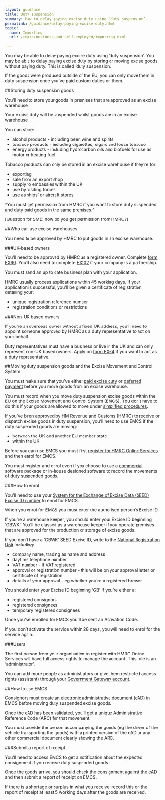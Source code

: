 ```yaml
---
layout: guidance
title: Duty suspension
summary: How to delay paying excise duty using ‘duty suspension’.
permalink: /guidance/delay-paying-excise-duty.html
topic:
  name: Importing
  url: /topic/business-and-self-employed/importing.html  

---
```

You may be able to delay paying excise duty using ‘duty suspension’. You may be able to delay paying excise duty by storing or moving excise goods without paying duty. This is called ‘duty suspension’.

If the goods were produced outside of the EU, you can only move them in duty suspension once you’ve paid custom duties on them.

##Storing duty suspension goods

You’ll need to store your goods in premises that are approved as an excise warehouse. 

Your excise duty will be suspended whilst goods are in an excise warehouse.

You can store: 

* alcohol products - including beer, wine and spirits
* tobacco products - including cigarettes, cigars and loose tobacco
* energy products - including hydrocarbon oils and biofuels for use as motor or heating fuel

Tobacco products can only be stored in an excise warehouse if they’re for:

* exporting
* sale from an export shop
* supply to embassies within the UK
* use by visiting forces
* use as ships’ or aircraft stores

^You must get permission from HMRC if you want to store duty suspended and duty paid goods in the same premises.^

[Question for SME: how do you get permission from HMRC?]

##Who can use excise warehouses

You need to be approved by HMRC to put goods in an excise warehouse.

###UK-based owners

You’ll need to be approved by HMRC as a registered owner. Complete [form EX60](/government/publications/excise-warehousing-application-to-be-an-owner-of-duty-suspended-goods-held-in-excise-warehouses-ex60). You’ll also need to complete [EX102](/government/publications/excise-movements-about-the-partners-excise-102) if your company is a partnership.

You must send an up to date business plan with your application. 

HMRC usually process applications within 45 working days. If your application is successful, you’ll be given a certificate of registration detailing your:

* unique registration reference number
* registration conditions or restrictions 

###Non-UK based owners

If you’re an overseas owner without a fixed UK address, you’ll need to appoint someone approved by HMRC as a duty representative to act on your behalf.

Duty representatives must have a business or live in the UK and can only represent non-UK based owners. Apply on [form EX64](/government/publications/excise-warehousing-application-to-be-a-duty-representative-ex64) if you want to act as a duty representative.

##Moving duty suspension goods and the Excise Movement and Control System

You must make sure that you’ve either [paid excise duty](LINK) or [deferred payment](LINK) before you move goods from an excise warehouse. 

You must record when you move duty suspension excise goods within the EU on the Excise Movement and Control System (EMCS). You don’t have to do this if your goods are allowed to move under [simplified procedures](LINK).

If you’ve been approved by HM Revenue and Customs (HMRC) to receive or dispatch excise goods in duty suspension, you’ll need to use EMCS if the duty suspended goods are moving:

* between the UK and another EU member state 
* within the UK

Before you can use EMCS you must first [register for HMRC Online Services](https://online.hmrc.gov.uk/login?GAREASONCODE=-1&GARESOURCEID=Common&GAURI=https://online.hmrc.gov.uk/home&Reason=-1&APPID=Common&URI=https://online.hmrc.gov.uk/home) and then enrol for EMCS.

You must register and enrol even if you choose to use a [commercial software package](/government/publications/excise-movement-and-control-system-commercial-software-suppliers/excise-movement-and-control-system-software-commercial-suppliers) or in-house designed software to record the movements of duty suspended goods.

###How to enrol

You’ll need to use your [System for the Exchange of Excise Data (SEED) Excise ID number](http://ec.europa.eu/taxation_customs/dds2/seed/seed_home.jsp?Lang=en) to enrol for EMCS.

When you enrol for EMCS you must enter the authorised person’s Excise ID.

If you’re a warehouse keeper, you should enter your Excise ID beginning ‘GBWK’. You’ll be classed as a warehouse keeper if you operate premises that are approved for the production or storage of excise goods.

If you don’t have a ‘GBWK’ SEED Excise ID, write to the [National Registration Unit](/government/organisations/hm-revenue-customs/contact/alcohol-duties-national-registration-unit) including:

* company name, trading as name and address
* daytime telephone number
* VAT number - if VAT registered
* approval or registration number - this will be on your approval letter or certificate of registration
* details of your approval - eg whether you’re a registered brewer

You should enter your Excise ID beginning ‘GB’ if you’re either a:
 
* registered consignors
* registered consignees
* temporary registered consignees

Once you’ve enrolled for EMCS you’ll be sent an Activation Code. 

If you don’t activate the service within 28 days, you will need to enrol for the service again.

###Users

The first person from your organisation to register with HMRC Online Services will have full access rights to manage the account. This role is an ‘administrator’.

You can add more people as administrators or give them restricted access rights (assistant) through your [Government Gateway account](http://www.gateway.gov.uk/).

##How to use EMCS

Consignors must [create an electronic administrative document (eAD)](https://www.gov.uk/government/uploads/system/uploads/attachment_data/file/382397/guide-to-ead.pdf) in EMCS before moving duty suspended excise goods.

Once the eAD has been validated, you’ll get a unique Administrative Reference Code (ARC) for that movement.

You must provide the person accompanying the goods (eg the driver of the vehicle transporting the goods) with a printed version of the eAD or any other commercial document clearly showing the ARC.

###Submit a report of receipt

You’ll need to access EMCS to get a notification about the expected consignment if you receive duty suspended goods. 

Once the goods arrive, you should check the consignment against the eAD and then submit a report of receipt on EMCS. 

If there is a shortage or surplus in what you receive, record this on the report of receipt at least 5 working days after the goods are received.

